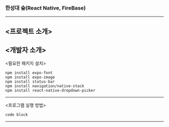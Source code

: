 ### 한성대 숲(React Native, FireBase)
-----

<프로젝트 소개>
-----
<개발자 소개>
-----
<필요한 패키지 설치>
    
    npm install expo-font
    npm install expo-image
    npm install status-bar
    npm install navigation/native-stack
    npm install react-native-dropdown-picker

-----
<프로그램 실행 방법>

    code block

-----
